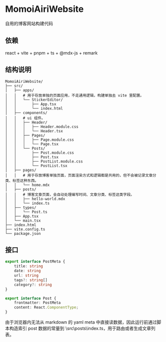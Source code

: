 # MomoiAiriWebsite

自用的博客网站构建代码

## 依赖

react + vite + pnpm + ts + @mdx-js + remark

## 结构说明

```
MomoiAiriWebsite/
├── src/
│   ├── apps/
│   │   # 用于存放单独的页面应用，不走通用逻辑，构建单独去 vite 里配置。
│   │   └── StickerEditor/
│   │       ├── App.tsx
│   │       └── index.html
│   ├── components/
│   │   # ui 组件。
│   │   ├── Header/
│   │   │   ├── Header.module.css
│   │   │   └── Header.tsx
│   │   ├── Pages/
│   │   │   ├── Page.module.css
│   │   │   └── Page.tsx
│   │   └── Posts/
│   │       ├── Post.module.css
│   │       ├── Post.tsx
│   │       ├── PostList.module.css
│   │       └── PostList.tsx
│   ├── pages/
│   │   # 用于存放博客单独页面，页面渲染方式和逻辑都是共用的，但不会被记录文章分类、标签这种东西。
│   │   └── home.mdx
│   ├── posts/
│   │   # 博客文章页面，会自动处理编写时间、文章分类、标签这类字段。
│   │   ├── hello-world.mdx
│   │   └── index.ts
│   ├── types/
│   │   └── Post.ts
│   ├── App.tsx
│   └── main.tsx
├── index.html
├── vite.config.ts
└── package.json
```

## 接口

``` ts
export interface PostMeta {
	title: string
	date: string
	url: string
	tags?: string[]
	category?: string
}

export interface Post {
	frontmatter: PostMeta
	content: React.ComponentType;
}
```

由于浏览器内无法从 markdown 的 yaml meta 中直接读数据，因此运行前通过脚本构造索引 post 数据的常量到 \src\posts\index.ts，用于路由或者生成文章列表。
